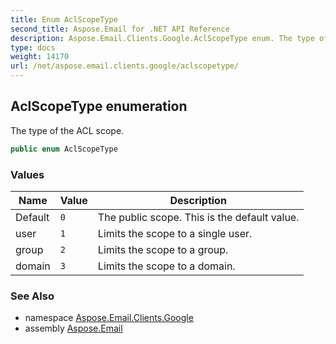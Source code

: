 ```yaml
---
title: Enum AclScopeType
second_title: Aspose.Email for .NET API Reference
description: Aspose.Email.Clients.Google.AclScopeType enum. The type of the ACL scope
type: docs
weight: 14170
url: /net/aspose.email.clients.google/aclscopetype/
---
```

## AclScopeType enumeration

The type of the ACL scope.

```csharp
public enum AclScopeType
```

### Values

| Name | Value | Description |
| --- | --- | --- |
| Default | `0` | The public scope. This is the default value. |
| user | `1` | Limits the scope to a single user. |
| group | `2` | Limits the scope to a group. |
| domain | `3` | Limits the scope to a domain. |

### See Also

* namespace [Aspose.Email.Clients.Google](../../aspose.email.clients.google/)
* assembly [Aspose.Email](../../)


